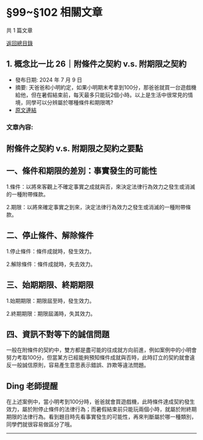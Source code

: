 # §99~§102 相關文章

共 1 篇文章

[返回總目錄](00_總目錄.md)

## 1. 概念比一比 26｜附條件之契約 v.s. 附期限之契約

- 發布日期: 2024 年 7 月 9 日
- 摘要: 天爸爸和小明約定，如果小明期末考拿到100分，那爸爸就買一台遊戲機給他，但在暑假結束前，每天最多只能玩2個小時。以上是生活中很常見的情境，同學可以分辨屬於哪種條件和期限嗎?
- [原文連結](https://www.jasper-realestate.com/%e6%a6%82%e5%bf%b5%e6%af%94%e4%b8%80%e6%af%94-26%e9%99%84_%e6%a2%9d%e4%bb%b6_%e4%b9%8b%e5%a5%91%e7%b4%84-v-s-%e9%99%84%e6%9c%9f%e9%99%90%e4%b9%8b%e5%a5%91%e7%b4%84/)

### 文章內容:

## 附條件之契約 v.s. 附期限之契約之要點

## 一、條件和期限的差別：事實發生的可能性

1.條件：以將來客觀上不確定事實之成就與否，來決定法律行為效力之發生或消滅的一種附帶條款。

2.期限：以將來確定事實之到來，決定法律行為效力之發生或消滅的一種附帶條款。

## 二、停止條件、解除條件

1.停止條件：條件成就時，發生效力。

2.解除條件：條件成就時，失去效力。

## 三、始期期限、終期期限

1.始期期限：期限屆至時，發生效力。

2.終期期限：期限屆滿時，失其效力。

## 四、資訊不對等下的誠信問題

一般在附條件的契約中，雙方都是盡可能的往成就方向前進，例如案例中的小明會努力考取100分，但當某方已經能夠預知條件成就與否時，此時訂立的契約就會違反一般誠信原則，容易產生意思表示錯誤、詐欺等違法問題。

## Ding 老師提醒

在上述案例中，當小明考到100分時，爸爸就會買遊戲機，此時條件達成契約發生效力，屬於附停止條件的法律行為；而暑假結束前只能玩兩個小時，就屬於附終期期限的法律行為。看到題目時先看事實發生的可能性，再來判斷屬於哪一種類別，同學們就很容易做區分了哦。

---

